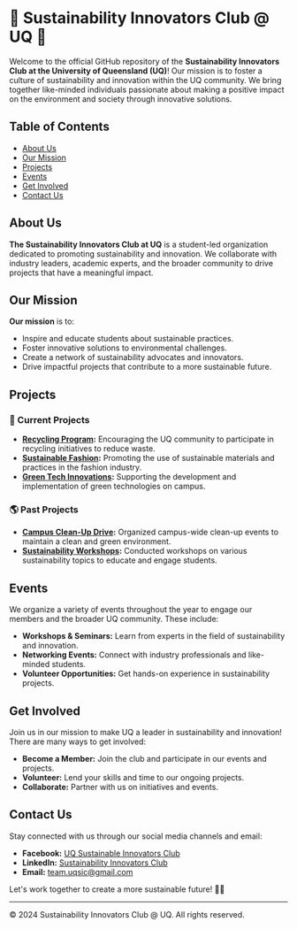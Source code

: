 # 🌱 Sustainability Innovators Club @ UQ 🌱

Welcome to the official GitHub repository of the **Sustainability Innovators Club at the University of Queensland (UQ)**! Our mission is to foster a culture of sustainability and innovation within the UQ community. We bring together like-minded individuals passionate about making a positive impact on the environment and society through innovative solutions.

## Table of Contents
- [About Us](#about-us)
- [Our Mission](#our-mission)
- [Projects](#projects)
- [Events](#events)
- [Get Involved](#get-involved)
- [Contact Us](#contact-us)

## About Us

**The Sustainability Innovators Club at UQ** is a student-led organization dedicated to promoting sustainability and innovation. We collaborate with industry leaders, academic experts, and the broader community to drive projects that have a meaningful impact.

## Our Mission

**Our mission** is to:
- Inspire and educate students about sustainable practices.
- Foster innovative solutions to environmental challenges.
- Create a network of sustainability advocates and innovators.
- Drive impactful projects that contribute to a more sustainable future.

## Projects

### 🌿 Current Projects
- **[Recycling Program](https://www.facebook.com/UQSustainableIC/photos/a.138884195914133/138884219247464/):** Encouraging the UQ community to participate in recycling initiatives to reduce waste.
- **[Sustainable Fashion](https://www.facebook.com/UQSustainableIC/photos/a.138884195914133/138884245914128/):** Promoting the use of sustainable materials and practices in the fashion industry.
- **[Green Tech Innovations](https://www.facebook.com/UQSustainableIC/photos/a.138884195914133/138884265914126/):** Supporting the development and implementation of green technologies on campus.

### 🌎 Past Projects
- **[Campus Clean-Up Drive](https://www.facebook.com/UQSustainableIC/photos/a.138884195914133/138884249247461/):** Organized campus-wide clean-up events to maintain a clean and green environment.
- **[Sustainability Workshops](https://www.facebook.com/UQSustainableIC/photos/a.138884195914133/138884232580796/):** Conducted workshops on various sustainability topics to educate and engage students.

## Events

We organize a variety of events throughout the year to engage our members and the broader UQ community. These include:
- **Workshops & Seminars:** Learn from experts in the field of sustainability and innovation.
- **Networking Events:** Connect with industry professionals and like-minded students.
- **Volunteer Opportunities:** Get hands-on experience in sustainability projects.

## Get Involved

Join us in our mission to make UQ a leader in sustainability and innovation! There are many ways to get involved:
- **Become a Member:** Join the club and participate in our events and projects.
- **Volunteer:** Lend your skills and time to our ongoing projects.
- **Collaborate:** Partner with us on initiatives and events.

## Contact Us

Stay connected with us through our social media channels and email:
- **Facebook:** [UQ Sustainable Innovators Club](https://www.facebook.com/UQSustainableIC)
- **LinkedIn:** [Sustainability Innovators Club](https://www.linkedin.com/company/sustainability-innovators-club/)
- **Email:** team.uqsic@gmail.com

Let's work together to create a more sustainable future! 🌿✨

---

© 2024 Sustainability Innovators Club @ UQ. All rights reserved.
